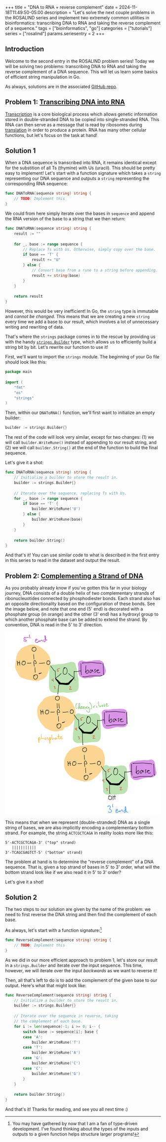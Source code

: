+++
title = "DNA to RNA + reverse complement"
date = 2024-11-18T11:49:50-05:00
description = "Let's solve the next couple problems in the ROSALIND series and implement two extremely common utilities in bioinformatics: transcribing DNA to RNA and taking the reverse complement of a sequence."
tags = ["bioinformatics", "go"]
categories = ["tutorials"]
series = ["rosalind"]
params.seriesentry = 2
+++

## Introduction

Welcome to the second entry in the ROSALIND problem series! Today we will be solving two problems: transcribing DNA to RNA and taking the reverse complement of a DNA sequence. This will let us learn some basics of efficient string manipulation in Go.

As always, solutions are in the associated [GitHub repo](https://github.com/carreter/rosalind-solutions).

## Problem 1: [Transcribing DNA into RNA](https://rosalind.info/problems/rna/)

[Transcription](https://en.wikipedia.org/wiki/Transcription_(biology)) is a core biological process which allows genetic information stored in double-stranded DNA to be copied into single-stranded RNA. This RNA can then serve as a message that is read by ribosomes during [translation](https://en.wikipedia.org/wiki/Translation_(biology)) in order to produce a protein. RNA has many other cellular functions, but let's focus on the task at hand!

## Solution 1

When a DNA sequence is transcribed into RNA, it remains identical except for the substition of all Ts (thymine) with Us (uracil). This should be pretty easy to implement! Let's start with a function signature which takes a `string` representing our DNA sequence and outputs a `string` representing the corresponding RNA sequence:

```go
func DNAToRNA(sequence string) string {
    // TODO: Implement this
}
```

We could from here simply iterate over the bases in `sequence` and append the RNA version of the base to a string that we then return:

```go
func DNAToRNA(sequence string) string {
    result := ""

    for _, base := range sequence {
        // Replace Ts with Us. Otherwise, simply copy over the base.
        if base == 'T' {
            result += "U"
        } else {
            // Convert base from a rune to a string before appending.
            result += string(base)
        }
    }

    return result
}
```

However, this would be very inefficient! In Go, the `string` type is immutable and *cannot be changed*. This means that we are creating a new `string` every time we add a base to our result, which involves a lot of unnecessary writing and rewriting of data.

That's where the `strings` package comes in to the rescue by providing us with the handy [`strings.Builder`](https://pkg.go.dev/strings#Builder) type, which allows us to efficiently build a string bit by bit. Let's rewrite our function to use it!

First, we'll want to import the `strings` module. The beginning of your Go file should look like this:

```go
package main

import (
    "fmt"
    "os"
    "strings"
)
```

Then, within our `DNAToRNA()` function, we'll first want to initialize an empty builder:

```go
builder := strings.Builder{}
```

The rest of the code will look very similar, except for two changes: (1) we will call `builder.WriteRune()` instead of appending to our result string, and (2) we will call `builder.String()` at the end of the function to build the final sequence.

Let's give it a shot:

``` go
func DNAToRNA(sequence string) string {
	// Initialize a builder to store the result in.
	builder := strings.Builder{}

	// Iterate over the sequence, replacing Ts with Us.
	for _, base := range sequence {
		if base == 'T' {
			builder.WriteRune('U')
		} else {
			builder.WriteRune(base)
		}
	}

	return builder.String()
}
```

And that's it! You can use similar code to what is described in the first entry in this series to read in the dataset and output the result.

## Problem 2: [Complementing a Strand of DNA](https://rosalind.info/problems/revc/)

As you probably already know if you've gotten this far in your biology journey, DNA consists of a double helix of two complementary strands of ribonucleuotides connected by phosphodiester bonds. Each strand also has an opposite directionality based on the configuration of these bonds. See the image below, and note that one end (5' end) is decorated with a phosphate group (in orange) and the other (3' end) has a hydroxyl group to which another phosphate base can be added to extend the strand. By convention, DNA is read in the 5' to 3' direction. 


![Diagram of DNA structure showing 5' to 3' directionality](./dna-structure.png)


This means that when we represent (double-stranded) DNA as a single string of bases, we are also implicitly encoding a complementary bottom strand. For example, the string `ACTCGCTCAGA` in reality looks more like this:

```text
5'-ACTCGCTCAGA-3' ("top" strand)
   |||||||||||
3'-TCAGCGAGTCT-5' ("bottom" strand)
```

The problem at hand is to determine the "reverse complement" of a DNA sequence. That is, given a top strand of bases in 5' to 3' order, what will the bottom strand look like if we also read it in 5' to 3' order?

Let's give it a shot!

## Solution 2

The two steps to our solution are given by the name of the problem: we need to first reverse the DNA string and then find the complement of each base.

As always, let's start with a function signature:[^1]

[^1]: You may have gathered by now that I am a fan of type-driven development. I've found thinking about the types of the inputs and outputs to a given function helps structure larger programs!

```go
func ReverseComplement(sequence string) string {
    // TODO: Implement this
}
```

As we did in our more efficient approach to problem 1, let's store our result in a `strings.Builder` and iterate over the input sequence. This time, however, we will iterate over the input *backwards* as we want to reverse it!

Then, all that's left to do is to add the complement of the given base to our output. Here's what that might look like:

```go
func ReverseComplement(sequence string) string {
	// Initialize a builder to store the result in.
    builder := strings.Builder{}

    // Iterate over the sequence in reverse, taking
    // the complement of each base.
    for i := len(sequence)-1; i >= 0; i-- {
        switch base := sequence[i]; base {
        case 'A':
            builder.WriteRune('T')
        case 'T':
            builder.WriteRune('A')
        case 'G':
            builder.WriteRune('C')
        case 'C':
            builder.WriteRune('G')
        }
    }

    return builder.String()
}
```

And that's it! Thanks for reading, and see you all next time :)

